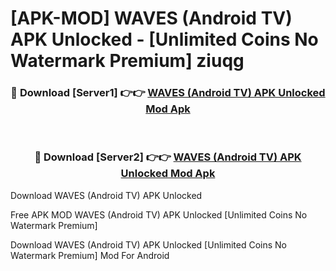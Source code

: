# [APK-MOD] WAVES (Android TV) APK Unlocked - [Unlimited Coins No Watermark Premium] ziuqg



<div align="center">
<h3>🔴 Download [Server1] 👉👉 <a href="https://momento.my/?title=WAVES_(Android_TV)_APK_Unlocked">WAVES (Android TV) APK Unlocked Mod Apk</a></h3><br>

<h3>🔴 Download [Server2] 👉👉 <a href="https://momento.my/?title=WAVES_(Android_TV)_APK_Unlocked">WAVES (Android TV) APK Unlocked Mod Apk</a></h3>
</div>



Download WAVES (Android TV) APK Unlocked 

Free APK MOD WAVES (Android TV) APK Unlocked [Unlimited Coins No Watermark Premium]

Download WAVES (Android TV) APK Unlocked [Unlimited Coins No Watermark Premium] Mod For Android
